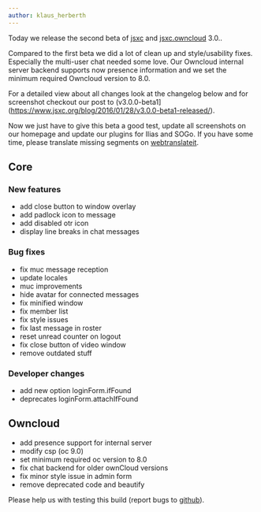 ```yaml
---
author: klaus_herberth
---
```


Today we release the second beta of [jsxc](https://github.com/jsxc/jsxc/releases/) and 
[jsxc.owncloud](https://github.com/owncloud/jsxc.chat/releases/) 3.0..

Compared to the first beta we did a lot of clean up and style/usability fixes. Especially 
the multi-user chat needed some love. Our Owncloud internal server backend supports now
presence information and we set the minimum required Owncloud version to 8.0.

For a detailed view about all changes look at the changelog below and for screenshot checkout 
our post to (v3.0.0-beta1](https://www.jsxc.org/blog/2016/01/28/v3.0.0-beta1-released/).

Now we just have to give this beta a good test, update all screenshots on our homepage and
update our plugins for Ilias and SOGo. If you have some time, please translate missing
segments on [webtranslateit](translateit.com/en/projects/10365-JSXC).

## Core

### New features
- add close button to window overlay
- add padlock icon to message
- add disabled otr icon
- display line breaks in chat messages

### Bug fixes
- fix muc message reception
- update locales
- muc improvements
 - hide avatar for connected messages
 - fix minified window
 - fix member list
 - fix style issues
- fix last message in roster
- reset unread counter on logout
- fix close button of video window
- remove outdated stuff

### Developer changes
- add new option loginForm.ifFound
 - deprecates loginForm.attachIfFound

## Owncloud
- add presence support for internal server
- modify csp (oc 9.0)
- set minimum required oc version to 8.0
- fix chat backend for older ownCloud versions
- fix minor style issue in admin form
- remove deprecated code and beautify

Please help us with testing this build (report bugs to [github](https://github.com/jsxc/jsxc/issues)).
